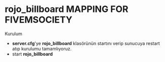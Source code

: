 # rojo_billboard MAPPING FOR FIVEMSOCIETY

Kurulum

- **server.cfg**'ye **rojo_billboard** klasörünün startını verip sunucuya restart atıp kurulumu tamamlıyoruz.
- start **rojo_billboard**
